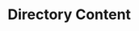 # Directory Content

<!-- 
- 2D case 
-- Discretized equations
-- Solving the equations 
--- Direct solution 
--- Defection corrections solution
-->
